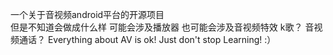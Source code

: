 一个关于音视频android平台的开源项目<br/>
但是不知道会做成什么样
可能会涉及播放器
也可能会涉及音视频特效
k歌？
音视频通话？
Everything about AV is ok!
Just don't stop Learning!
:）